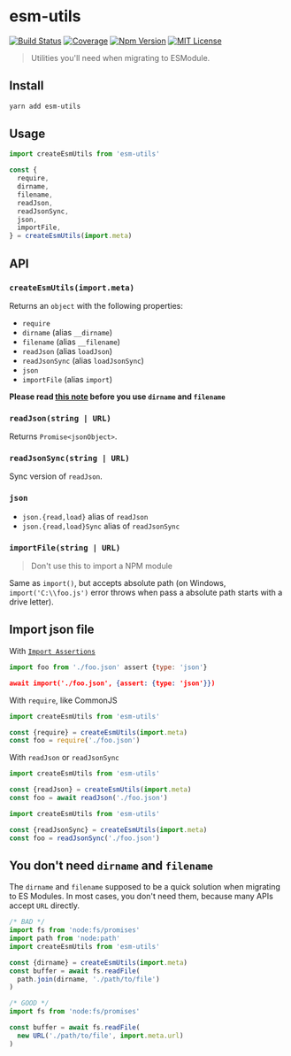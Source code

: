 # esm-utils

[![Build Status][github_actions_badge]][github_actions_link]
[![Coverage][coveralls_badge]][coveralls_link]
[![Npm Version][package_version_badge]][package_link]
[![MIT License][license_badge]][license_link]

[github_actions_badge]: https://img.shields.io/github/workflow/status/fisker/esm-utils/CI/main?style=flat-square
[github_actions_link]: https://github.com/fisker/esm-utils/actions?query=branch%3Amain
[coveralls_badge]: https://img.shields.io/coveralls/github/fisker/esm-utils/main?style=flat-square
[coveralls_link]: https://coveralls.io/github/fisker/esm-utils?branch=main
[license_badge]: https://img.shields.io/npm/l/esm-utils.svg?style=flat-square
[license_link]: https://github.com/fisker/esm-utils/blob/main/license
[package_version_badge]: https://img.shields.io/npm/v/esm-utils.svg?style=flat-square
[package_link]: https://www.npmjs.com/package/esm-utils

> Utilities you'll need when migrating to ESModule.

## Install

```bash
yarn add esm-utils
```

## Usage

<!-- prettier-ignore -->
```js
import createEsmUtils from 'esm-utils'

const {
  require,
  dirname,
  filename,
  readJson,
  readJsonSync,
  json,
  importFile,
} = createEsmUtils(import.meta)
```

## API

### `createEsmUtils(import.meta)`

Returns an `object` with the following properties:

- `require`
- `dirname` (alias `__dirname`)
- `filename` (alias `__filename`)
- `readJson` (alias `loadJson`)
- `readJsonSync` (alias `loadJsonSync`)
- `json`
- `importFile` (alias `import`)

**Please read [this note](#you-dont-need-dirname-and-filename) before you use `dirname` and `filename`**

### `readJson(string | URL)`

Returns `Promise<jsonObject>`.

### `readJsonSync(string | URL)`

Sync version of `readJson`.

### `json`

- `json.{read,load}` alias of `readJson`
- `json.{read,load}Sync` alias of `readJsonSync`

### `importFile(string | URL)`

> Don't use this to import a NPM module

Same as `import()`, but accepts absolute path (on Windows, `import('C:\\foo.js')` error throws when pass a absolute path starts with a drive letter).

## Import json file

With [`Import Assertions`](https://github.com/tc39/proposal-import-assertions)

```js
import foo from './foo.json' assert {type: 'json'}
```

```json
await import('./foo.json', {assert: {type: 'json'}})
```

With `require`, like CommonJS

```js
import createEsmUtils from 'esm-utils'

const {require} = createEsmUtils(import.meta)
const foo = require('./foo.json')
```

With `readJson` or `readJsonSync`

```js
import createEsmUtils from 'esm-utils'

const {readJson} = createEsmUtils(import.meta)
const foo = await readJson('./foo.json')
```

```js
import createEsmUtils from 'esm-utils'

const {readJsonSync} = createEsmUtils(import.meta)
const foo = readJsonSync('./foo.json')
```

## You don't need `dirname` and `filename`

The `dirname` and `filename` supposed to be a quick solution when migrating to ES Modules. In most cases, you don't need them, because many APIs accept `URL` directly.

<!-- prettier-ignore -->
```js
/* BAD */
import fs from 'node:fs/promises'
import path from 'node:path'
import createEsmUtils from 'esm-utils'

const {dirname} = createEsmUtils(import.meta)
const buffer = await fs.readFile(
  path.join(dirname, './path/to/file')
)
```

<!-- prettier-ignore -->
```js
/* GOOD */
import fs from 'node:fs/promises'

const buffer = await fs.readFile(
  new URL('./path/to/file', import.meta.url)
)
```
